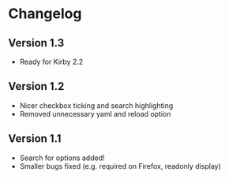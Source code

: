 # Changelog

## Version 1.3
- Ready for Kirby 2.2

## Version 1.2
- Nicer checkbox ticking and search highlighting
- Removed unnecessary yaml and reload option

## Version 1.1
- Search for options added!
- Smaller bugs fixed (e.g. required on Firefox, readonly display)

